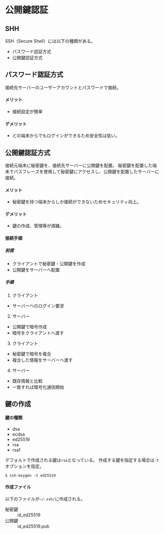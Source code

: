# 公開鍵認証

## SHH

SSH（Secure Shell）には以下の種類がある。
- パスワード認証方式
- 公開鍵認証方式

## パスワード認証方式

接続先サーバーのユーザーアカウントとパスワードで接続。

#### メリット
- 接続設定が簡単

#### デメリット
- どの端末からでもログインができるため安全性は低い。


## 公開鍵認証方式
接続元端末に秘密鍵を、接続先サーバーに公開鍵を配置。
秘密鍵を配置した端末でパスフレーズを使用して秘密鍵にアクセスし、公開鍵を配置したサーバーに接続。

#### メリット
- 秘密鍵を持つ端末からしか接続ができないためセキュリティ向上。
#### デメリット
- 鍵の作成、管理等が煩雑。

#### 接続手順
##### 前提
- クライアントで秘密鍵・公開鍵を作成
- 公開鍵をサーバーへ配置

##### 手順
1. クライアント
  - サーバーへのログイン要求
2. サーバー
  - 公開鍵で暗号作成
  - 暗号をクライアントへ渡す
3. クライアント
  - 秘密鍵で暗号を複合
  - 複合した情報をサーバーへ渡す
4. サーバー
  - 既存情報と比較
  - 一致すれば暗号化通信開始

## 鍵の作成
#### 鍵の種類
- dsa
- ecdsa
- ed25519
- rsa
- rsa1

デフォルトで作成される鍵は`rsa`となっている。
作成する鍵を指定する場合は`-t`オプションを指定。
```
$ ssh-keygen -t ed25519
```

#### 作成ファイル
以下のファイルが`~/.ssh/`に作成される。
<dl>
  <dt>秘密鍵</dt>
  <dd>id_ed25519</dd>
  <dt>公開鍵<dt>
  <dd>id_ed25519.pub<dd>
<dl>

